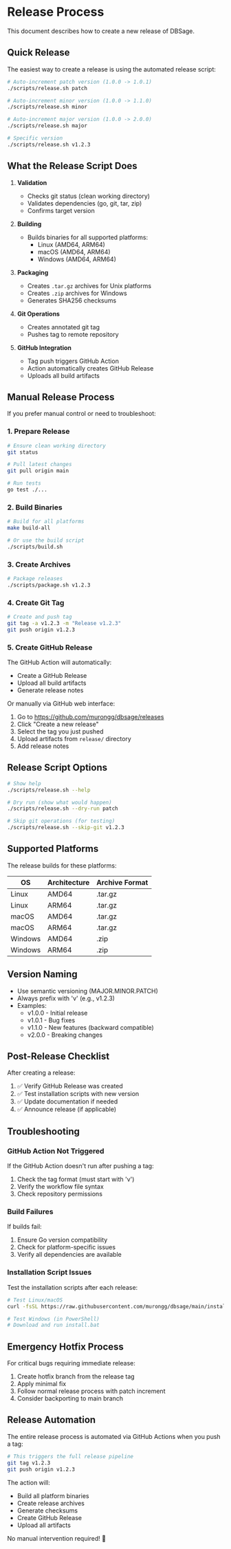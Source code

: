 # Release Process

This document describes how to create a new release of DBSage.

## Quick Release

The easiest way to create a release is using the automated release script:

```bash
# Auto-increment patch version (1.0.0 -> 1.0.1)
./scripts/release.sh patch

# Auto-increment minor version (1.0.0 -> 1.1.0)
./scripts/release.sh minor

# Auto-increment major version (1.0.0 -> 2.0.0)
./scripts/release.sh major

# Specific version
./scripts/release.sh v1.2.3
```

## What the Release Script Does

1. **Validation**
   - Checks git status (clean working directory)
   - Validates dependencies (go, git, tar, zip)
   - Confirms target version

2. **Building**
   - Builds binaries for all supported platforms:
     - Linux (AMD64, ARM64)
     - macOS (AMD64, ARM64) 
     - Windows (AMD64, ARM64)

3. **Packaging**
   - Creates `.tar.gz` archives for Unix platforms
   - Creates `.zip` archives for Windows
   - Generates SHA256 checksums

4. **Git Operations**
   - Creates annotated git tag
   - Pushes tag to remote repository

5. **GitHub Integration**
   - Tag push triggers GitHub Action
   - Action automatically creates GitHub Release
   - Uploads all build artifacts

## Manual Release Process

If you prefer manual control or need to troubleshoot:

### 1. Prepare Release

```bash
# Ensure clean working directory
git status

# Pull latest changes
git pull origin main

# Run tests
go test ./...
```

### 2. Build Binaries

```bash
# Build for all platforms
make build-all

# Or use the build script
./scripts/build.sh
```

### 3. Create Archives

```bash
# Package releases
./scripts/package.sh v1.2.3
```

### 4. Create Git Tag

```bash
# Create and push tag
git tag -a v1.2.3 -m "Release v1.2.3"
git push origin v1.2.3
```

### 5. Create GitHub Release

The GitHub Action will automatically:
- Create a GitHub Release
- Upload all build artifacts
- Generate release notes

Or manually via GitHub web interface:
1. Go to https://github.com/murongg/dbsage/releases
2. Click "Create a new release"
3. Select the tag you just pushed
4. Upload artifacts from `release/` directory
5. Add release notes

## Release Script Options

```bash
# Show help
./scripts/release.sh --help

# Dry run (show what would happen)
./scripts/release.sh --dry-run patch

# Skip git operations (for testing)
./scripts/release.sh --skip-git v1.2.3
```

## Supported Platforms

The release builds for these platforms:

| OS      | Architecture | Archive Format |
|---------|-------------|----------------|
| Linux   | AMD64       | .tar.gz        |
| Linux   | ARM64       | .tar.gz        |
| macOS   | AMD64       | .tar.gz        |
| macOS   | ARM64       | .tar.gz        |
| Windows | AMD64       | .zip           |
| Windows | ARM64       | .zip           |

## Version Naming

- Use semantic versioning (MAJOR.MINOR.PATCH)
- Always prefix with 'v' (e.g., v1.2.3)
- Examples:
  - v1.0.0 - Initial release
  - v1.0.1 - Bug fixes
  - v1.1.0 - New features (backward compatible)
  - v2.0.0 - Breaking changes

## Post-Release Checklist

After creating a release:

1. ✅ Verify GitHub Release was created
2. ✅ Test installation scripts with new version
3. ✅ Update documentation if needed
4. ✅ Announce release (if applicable)

## Troubleshooting

### GitHub Action Not Triggered

If the GitHub Action doesn't run after pushing a tag:

1. Check the tag format (must start with 'v')
2. Verify the workflow file syntax
3. Check repository permissions

### Build Failures

If builds fail:

1. Ensure Go version compatibility
2. Check for platform-specific issues
3. Verify all dependencies are available

### Installation Script Issues

Test the installation scripts after each release:

```bash
# Test Linux/macOS
curl -fsSL https://raw.githubusercontent.com/murongg/dbsage/main/install.sh | bash

# Test Windows (in PowerShell)
# Download and run install.bat
```

## Emergency Hotfix Process

For critical bugs requiring immediate release:

1. Create hotfix branch from the release tag
2. Apply minimal fix
3. Follow normal release process with patch increment
4. Consider backporting to main branch

## Release Automation

The entire release process is automated via GitHub Actions when you push a tag:

```bash
# This triggers the full release pipeline
git tag v1.2.3
git push origin v1.2.3
```

The action will:
- Build all platform binaries
- Create release archives
- Generate checksums
- Create GitHub Release
- Upload all artifacts

No manual intervention required! 🚀
